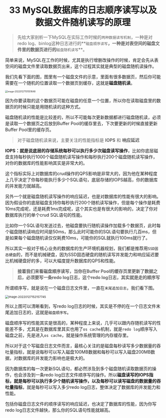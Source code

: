 <h1 align="center">33 MySQL数据库的日志顺序读写以及数据文件随机读写的原理</h1>



> 先给大家剖析一下MySQL在实际工作时候的`两种数据读写机制`，一种是对redo log、binlog这种日志进行的**`磁盘顺序读写`**，一种是对表空间的磁盘文件里的数据页进行的**`磁盘随机读写`**。

简单来说，MySQL在工作的时候，尤其是执行增删改操作的时候，肯定会先从表空间的磁盘文件里读取数据页出来，这个过程其实就是典型的磁盘随机读操作。

我们先看下面的图，图里有一个磁盘文件的示意，里面有很多数据页，然后你可能需要在一个随机的位置读取一个数据页到缓存，这就是**磁盘随机读**。

<img src="https://studyimages.oss-cn-beijing.aliyuncs.com/img/mysql/01-33/202210201132489.png" alt="image-20220127151551648" style="zoom:50%;" />

因为你要读取的这个数据页可能在磁盘的任意一个位置，所以你在读取磁盘里的数据页的时候只能是用随机读的这种方式。

磁盘随机读的性能是比较差的，所以不可能每次更新数据都进行磁盘随机读，必须是读取一个数据页之后放到Buffer Pool的缓存里去，下次要更新的时候直接更新Buffer Pool里的缓存页。



> 对于磁盘随机读来说，主要关注的性能指标是 **IOPS** 和 **响应延迟**

**IOPS：就是说底层的存储系统每秒可以执行多少次磁盘读写操作**，比如你底层磁盘支持每秒执行1000个磁盘随机读写操作和每秒执行200个磁盘随机读写操作，对你的数据库的性能影响其实是非常大的。

这个指标实际上对数据库的crud操作的QPS影响是非常大的，因为他在某种程度上几乎决定了你每秒能执行多少个SQL语句，底层存储的IOPS越高，你的数据库的并发能力就越高。

另外一个就是磁盘随机读写操作的响应延迟，也是对数据库的性能有很大的影响。因为假设你的底层磁盘支持你每秒执行200个随机读写操作，但是每个操作是耗费10ms完成呢，还是耗费1ms完成呢，这个其实也是有很大的影响的，决定了你对数据库执行的单个crud SQL语句的性能。

比如你一个SQL语句发送过去，他磁盘要执行随机读操作加载多个数据页，此时每个磁盘随机读响应时间是50ms，那么此时可能你的SQL语句要执行几百ms，但是如果每个磁盘随机读仅仅耗费10ms，可能你的SQL就执行100ms就行了。

所以其实一般对于核心业务的数据库的生产环境机器规划，我们都是推荐用`SSD固态硬盘`的，而不是机械硬盘，因为SSD固态硬盘的随机读写并发能力和响应延迟要比机械硬盘好的多，可以大幅度提升数据库的QPS和性能。



> **接着我们来看磁盘顺序读写，当你在Buffer Pool的缓存页里更新了数据之后，必须要写一条redo log日志，这个redo log日志，其实就是走的顺序写**

所谓顺序写，就是说在一个磁盘日志文件里，一直在`末尾追加日志`，我们看下图。

<img src="https://studyimages.oss-cn-beijing.aliyuncs.com/img/mysql/01-33/202210201132490.png" alt="image-20220127152157745" style="zoom:67%;" />

所以上图可以清晰看到，写redo log日志的时候，其实是不停的在一个日志文件末尾追加日志的，这就是`磁盘顺序写`。

磁盘顺序写的性能其实是很高的，某种程度上来说，几乎可以跟内存随机读写的性能差不多，尤其是在数据库里其实也用了`os cache`机制，就是`redo log`顺序写入磁盘之前，先是进入`os cache`，就是操作系统管理的内存缓存里。

所以对于这个写磁盘日志文件而言，最核心关注的是磁盘每秒读写多少数据量的吞吐量指标，就是说每秒可以写入磁盘100MB数据和每秒可以写入磁盘200MB数据，对数据库的并发能力影响也是极大的。

因为数据库的每一次更新SQL语句，都必然涉及到多个磁盘随机读取数据页的操作，也会涉及到一条redo log日志文件顺序写的操作。所以**磁盘读写的IOPS指标，就是每秒可以执行多少个随机读写操作，以及每秒可以读写磁盘的数据量的吞吐量指标**，就是每秒可以写入多少redo log日志，整体决定了数据库的并发能力和性能。

包括你磁盘日志文件的顺序读写的响应延迟，也决定了数据库的性能，因为你写redo log日志文件越快，那么你的SQL语句性能就越高。
